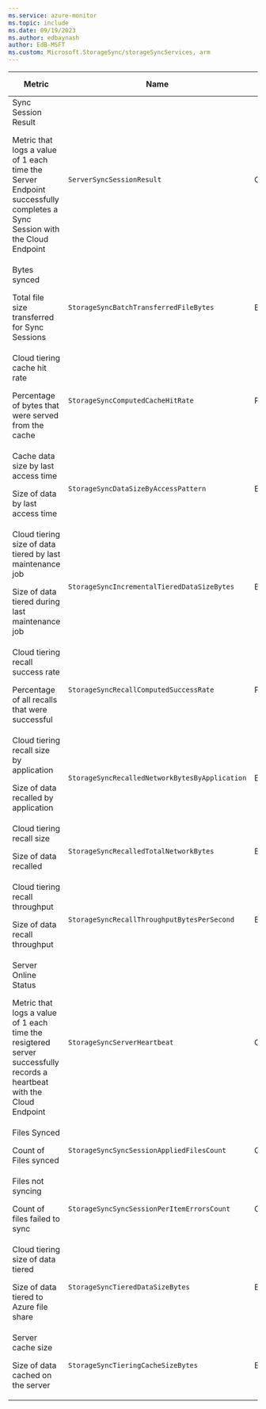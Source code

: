 ```yaml
---
ms.service: azure-monitor
ms.topic: include
ms.date: 09/19/2023
ms.author: edbaynash
author: EdB-MSFT
ms.custom: Microsoft.StorageSync/storageSyncServices, arm
---
```

  
  
|Metric|Name|Unit|Aggregation|Dimensions|Time Grains|DS Export|
|---|---|---|---|---|---|---|
|Sync Session Result<p><p>Metric that logs a value of 1 each time the Server Endpoint successfully completes a Sync Session with the Cloud Endpoint |`ServerSyncSessionResult` |Count |Average, Count, Total, Maximum, Minimum |SyncGroupName, ServerEndpointName, SyncDirection|PT1M |Yes|
|Bytes synced<p><p>Total file size transferred for Sync Sessions |`StorageSyncBatchTransferredFileBytes` |Bytes |Average, Total |SyncGroupName, ServerEndpointName, SyncDirection|PT1M |Yes|
|Cloud tiering cache hit rate<p><p>Percentage of bytes that were served from the cache |`StorageSyncComputedCacheHitRate` |Percent |Average |SyncGroupName, ServerName, ServerEndpointName|PT1M |Yes|
|Cache data size by last access time<p><p>Size of data by last access time |`StorageSyncDataSizeByAccessPattern` |Bytes |Average, Maximum, Minimum |SyncGroupName, ServerName, ServerEndpointName, LastAccessTime|PT1M |No|
|Cloud tiering size of data tiered by last maintenance job<p><p>Size of data tiered during last maintenance job |`StorageSyncIncrementalTieredDataSizeBytes` |Bytes |Total, Average, Maximum, Minimum |SyncGroupName, ServerName, ServerEndpointName, TieringReason|PT1M |Yes|
|Cloud tiering recall success rate<p><p>Percentage of all recalls that were successful |`StorageSyncRecallComputedSuccessRate` |Percent |Average |SyncGroupName, ServerName, ServerEndpointName|PT1M |Yes|
|Cloud tiering recall size by application<p><p>Size of data recalled by application |`StorageSyncRecalledNetworkBytesByApplication` |Bytes |Average, Total |SyncGroupName, ServerName, ApplicationName|PT1M |Yes|
|Cloud tiering recall size<p><p>Size of data recalled |`StorageSyncRecalledTotalNetworkBytes` |Bytes |Average, Total |SyncGroupName, ServerName, ServerEndpointName|PT1M |Yes|
|Cloud tiering recall throughput<p><p>Size of data recall throughput |`StorageSyncRecallThroughputBytesPerSecond` |BytesPerSecond |Average, Total, Maximum, Minimum |SyncGroupName, ServerName, ServerEndpointName|PT1M |Yes|
|Server Online Status<p><p>Metric that logs a value of 1 each time the resigtered server successfully records a heartbeat with the Cloud Endpoint |`StorageSyncServerHeartbeat` |Count |Average, Count, Total, Maximum, Minimum |ServerName|PT1M |Yes|
|Files Synced<p><p>Count of Files synced |`StorageSyncSyncSessionAppliedFilesCount` |Count |Average, Total |SyncGroupName, ServerEndpointName, SyncDirection|PT1M |Yes|
|Files not syncing<p><p>Count of files failed to sync |`StorageSyncSyncSessionPerItemErrorsCount` |Count |Average |SyncGroupName, ServerEndpointName, SyncDirection|PT1M |Yes|
|Cloud tiering size of data tiered<p><p>Size of data tiered to Azure file share |`StorageSyncTieredDataSizeBytes` |Bytes |Average, Total, Maximum, Minimum |SyncGroupName, ServerName, ServerEndpointName|PT1M |Yes|
|Server cache size<p><p>Size of data cached on the server |`StorageSyncTieringCacheSizeBytes` |Bytes |Average, Maximum, Minimum |SyncGroupName, ServerName, ServerEndpointName|PT1M |Yes|